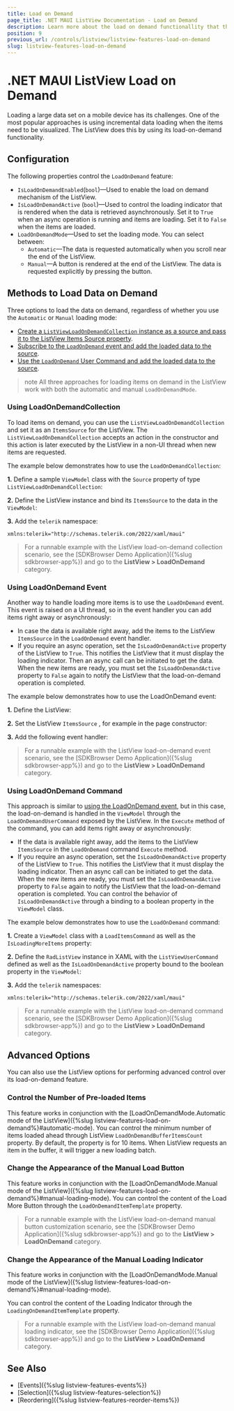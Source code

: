 ```yaml
---
title: Load on Demand
page_title: .NET MAUI ListView Documentation - Load on Demand
description: Learn more about the load on demand functionallity that the Telerik UI for .NET MAUI ListView control provides.
position: 9
previous_url: /controls/listview/listview-features-load-on-demand
slug: listview-features-load-on-demand
---
```


# .NET MAUI ListView Load on Demand

Loading a large data set on a mobile device has its challenges. One of the most popular approaches is using incremental data loading when the items need to be visualized. The ListView does this by using its load-on-demand functionality.

## Configuration

The following properties control the `LoadOnDemand` feature:

* `IsLoadOnDemandEnabled`(`bool`)&mdash;Used to enable the load on demand mechanism of the ListView.
* `IsLoadOnDemandActive` (`bool`)&mdash;Used to control the loading indicator that is rendered when the data is retrieved asynchronously. Set it to `True` when an async operation is running and items are loading. Set it to `False` when the items are loaded.
* `LoadOnDemandMode`&mdash;Used to set the loading mode. You can select between:
  * `Automatic`&mdash;The data is requested automatically when you scroll near the end of the ListView.
  * `Manual`&mdash;A button is rendered at the end of the ListView. The data is requested explicitly by pressing the button.

## Methods to Load Data on Demand

Three options to load the data on demand, regardless of whether you use the `Automatic` or `Manual` loading mode:

* [Create a `ListViewLoadOnDemandCollection` instance as a source and pass it to the ListView Items Source property](#using-loadondemandcollection).
* [Subscribe to the `LoadOnDemand` event and add the loaded data to the source](#using-loadondemand-event).
* [Use the `LoadOnDemand` User Command and add the loaded data to the source](#using-loadondemand-command).

>note All three approaches for loading items on demand in the ListView work with both the automatic and manual `LoadOnDemandMode`.


### Using LoadOnDemandCollection

To load items on demand, you can use the `ListViewLoadOnDemandCollection` and set it as an `ItemsSource` for the ListView. The `ListViewLoadOnDemandCollection` accepts an action in the constructor and this action is later executed by the ListView in a non-UI thread when new items are requested.

The example below demonstrates how to use the `LoadOnDemandCollection`:

**1.** Define a sample `ViewModel` class with the `Source` property of type `ListViewLoadOnDemandCollection`:

<snippet id='listview-loadondemand-loadondemandcollection-viewmodel'/>

**2.** Define the ListView instance and bind its `ItemsSource` to the data in the `ViewModel`:

<snippet id='listview-loadondemand-loadondemandcollection-declaration'/>

**3.** Add the `telerik` namespace:

 ```XAML
xmlns:telerik="http://schemas.telerik.com/2022/xaml/maui"
 ```

 > For a runnable example with the ListView load-on-demand collection scenario, see the [SDKBrowser Demo Application]({%slug sdkbrowser-app%}) and go to the **ListView > LoadOnDemand** category.


### Using LoadOnDemand Event

Another way to handle loading more items is to use the `LoadOnDemand` event. This event is raised on a UI thread, so in the event handler you can add items right away or asynchronously:

* In case the data is available right away, add the items to the ListView `ItemsSource` in the `LoadOnDemand` event handler.
* If you require an async operation, set the `IsLoadOnDemandActive` property of the ListView to `True`. This notifies the ListView that it must display the loading indicator. Then an async call can be initiated to get the data. When the new items are ready, you must set the `IsLoadOnDemandActive` property to `False` again to notify the ListView that the load-on-demand operation is completed.

The example below demonstrates how to use the LoadOnDemand event:

**1.** Define the ListView:

<snippet id='listview-loadondemand-loadondemandeventauto-declaration' />

**2.** Set the ListView `ItemsSource` , for example in the page constructor:

<snippet id='listview-loadondemand-loadondemandeventauto-bind'/>

**3.** Add the following event handler:

<snippet id='listview-loadondemand-loadondemandeventauto-event'/>

 > For a runnable example with the ListView load-on-demand event scenario, see the [SDKBrowser Demo Application]({%slug sdkbrowser-app%}) and go to the **ListView > LoadOnDemand** category.


### Using LoadOnDemand Command

This approach is similar to [using the LoadOnDemand event](#using-loadondemand-event), but in this case, the load-on-demand is handled in the `ViewModel` through the `LoadOnDemandUserCommand` exposed by the ListView. In the `Execute` method of the command, you can add items right away or asynchronously:

* If the data is available right away, add the items to the ListView `ItemsSource` in the `LoadOnDemand` command `Execute` method.
* If you require an async operation, set the `IsLoadOnDemandActive` property of the ListView to `True`. This notifies the ListView that it must display the loading indicator. Then an async call can be initiated to get the data. When the new items are ready, you must set the `IsLoadOnDemandActive` property to `False` again to notify the ListView that the load-on-demand operation is completed. You can control the behavior of `IsLoadOnDemandActive` through a binding to a boolean property in the `ViewModel` class.

The example below demonstrates how to use the `LoadOnDemand` command:

**1.** Create a `ViewModel` class with a `LoadItemsCommand` as well as the `IsLoadingMoreItems` property:

<snippet id='listview-loadondemand-loadondemandcommand-viewmodel'/>

**2.** Define the `RadListView` instance in XAML with the `ListViewUserCommand` defined as well as the `IsLoadOnDemandActive` property bound to the boolean property in the `ViewModel`:

<snippet id='listview-loadondemand-loadondemandcommand-declaration'/>

**3.** Add the `telerik` namespaces:

```XAML
xmlns:telerik="http://schemas.telerik.com/2022/xaml/maui"
```

 > For a runnable example with the ListView load-on-demand command scenario, see the [SDKBrowser Demo Application]({%slug sdkbrowser-app%}) and go to the **ListView > LoadOnDemand** category.

## Advanced Options

You can also use the ListView options for performing advanced control over its load-on-demand feature.  

### Control the Number of Pre-loaded Items

This feature works in conjunction with the [LoadOnDemandMode.Automatic mode of the ListView]({%slug listview-features-load-on-demand%}#automatic-mode). You can control the minimum number of items loaded ahead through ListView `LoadOnDemandBufferItemsCount` property. By default, the property is for 10 items. When ListView requests an item in the buffer, it will trigger a new loading batch.

### Change the Appearance of the Manual Load Button

This feature works in conjunction with the [LoadOnDemandMode.Manual mode of the ListView]({%slug listview-features-load-on-demand%}#manual-loading-mode). You can control the content of the Load More Button through the `LoadOnDemandItemTemplate` property.

<snippet id='listview-loadondemand-loadondemandcustomizations-lodbutton' />

 > For a runnable example with the ListView load-on-demand manual button customization scenario, see the [SDKBrowser Demo Application]({%slug sdkbrowser-app%}) and go to the **ListView > LoadOnDemand** category.

### Change the Appearance of the Manual Loading Indicator

This feature works in conjunction with the [LoadOnDemandMode.Manual mode of the ListView]({%slug listview-features-load-on-demand%}#manual-loading-mode).

You can control the content of the Loading Indicator through the `LoadingOnDemandItemTemplate` property.

<snippet id='listview-loadondemand-loadondemandcustomizations-loadingindicator'/>

 > For a runnable example with the ListView load-on-demand manual loading indicator, see the [SDKBrowser Demo Application]({%slug sdkbrowser-app%}) and go to the **ListView > LoadOnDemand** category.

## See Also

- [Events]({%slug listview-features-events%})
- [Selection]({%slug listview-features-selection%})
- [Reordering]({%slug listview-features-reorder-items%})
